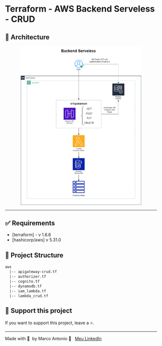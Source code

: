 # Terraform - AWS Backend Serveless - CRUD

## 📐 Architecture

<div align="center"><img width="400px"  src="design/design-architect.drawio.png">
</div>

------

## ✅ Requirements

- [terraform] - v 1.6.6
- [hashicorp/aws] v 5.31.0

## 📑 Project Structure

```
aws
  |-- apigateway-crud.tf
  |-- authorizer.tf
  |-- cognito.tf
  |-- dynamodb.tf
  |-- iam_lambda.tf
  |-- lambda_crud.tf
```

## 🔮 Support this project  

If you want to support this project, leave a ⭐.  

---  

Made with 💙 &nbsp;by Marco Antonio 👋 &nbsp; [Meu LinkedIn](https://www.linkedin.com/in/mrk-silva/)  